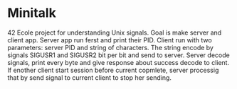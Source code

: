 # Minitalk
42 Ecole project for understanding Unix signals.
Goal is make server and client app. Server app run ferst and print their PID.
Client run with two parameters: server PID and string of characters. The string encode by signals SIGUSR1 and SIGUSR2 bit per bit and send to server.
Server decode signals, print every byte and give response about success decode to client. If enother client start session before current copmlete, server processig that by send signal to current client to stop her sending.

